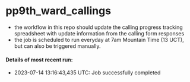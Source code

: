 # pp9th_ward_callings

- the workflow in this repo should update the calling progress tracking spreadsheet with
  update information from the calling form responses
- the job is scheduled to run everyday at 7am Mountain Time (13 UCT), but can also be triggered manually.

#### Details of most recent run:

- 2023-07-14 13:16:43,435 UTC: Job successfully completed
